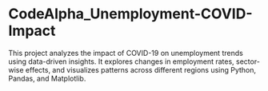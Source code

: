# CodeAlpha_Unemployment-COVID-Impact
This project analyzes the impact of COVID-19 on unemployment trends using data-driven insights. It explores changes in employment rates, sector-wise effects, and visualizes patterns across different regions using Python, Pandas, and Matplotlib.
